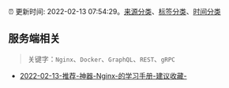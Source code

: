 :alarm_clock: 更新时间: 2022-02-13 07:54:29。[来源分类](../README.md)、[标签分类](../TAGS.md)、[时间分类](../TIMELINE.md)

## 服务端相关


> 关键字：`Nginx`、`Docker`、`GraphQL`、`REST`、`gRPC`



- [2022-02-13-推荐-神器-Nginx-的学习手册-建议收藏-](https://toutiao.io/k/6f1qaso) 